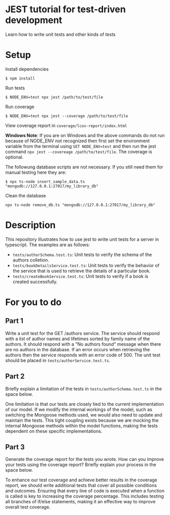 # JEST tutorial for test-driven development
Learn how to write unit tests and other kinds of tests

# Setup

Install dependencies

`$ npm install`

Run tests

`$ NODE_ENV=test npx jest /path/to/test/file`

Run coverage

`$ NODE_ENV=test npx jest --coverage /path/to/test/file`

View coverage report in `coverage/lcov-report/index.html`

**Windows Note**: If you are on Windows and the above commands do not run
because of NODE_ENV not recognized then first set the environment variable from the terminal using `SET NODE_ENV=test` and then
run the jest command `npx jest --covereage /path/to/test/file`. The coverage is optional.

The followung database scripts are not necessary. If you still need
them for manual testing here they are:

`$ npx ts-node insert_sample_data.ts "mongodb://127.0.0.1:27017/my_library_db"`

Clean the database

`npx ts-node remove_db.ts "mongodb://127.0.0.1:27017/my_library_db"`

# Description

This repository illustrates how to use jest to write unit tests 
for a server in typescript. The examples are as follows:

- `tests/authorSchema.test.ts`: Unit tests to verify the schema of the authors colletion. 
- `tests/bookDetailsService.test.ts`: Unit tests to verify the behavior of the service that is used to retrieve the details of a particular book.
- `tests/createBookService.test.ts`: Unit tests to verify if a book is created successfully.

# For you to do

## Part 1

Write a unit test for the GET /authors service. 
The service should respond with a list of author names and lifetimes sorted by family name of the authors. It should respond
with a "No authors found" message when there are no authors in the database. If an error occurs when retrieving the authors then the
service responds with an error code of 500. The unit test
should be placed in `tests/authorService.test.ts`.

## Part 2

Briefly explain a limitation of the tests in `tests/authorSchema.test.ts` in the space below.

One limitation is that our tests are closely tied to the current implementation of our model. If we modify the internal workings of the model, such as switching the Mongoose methods used, we would also need to update and maintain the tests. This tight coupling exists because we are mocking the internal Mongoose methods within the model functions, making the tests dependent on these specific implementations.

## Part 3

Generate the coverage report for the tests you wrote. How can you improve
your tests using the coverage report? Briefly explain your 
process in the space below.


To enhance our test coverage and achieve better results in the coverage report, we should write additional tests that cover all possible conditions and outcomes. Ensuring that every line of code is executed when a function is called is key to increasing the coverage percentage. This includes testing all branches of if/else statements, making it an effective way to improve overall test coverage.